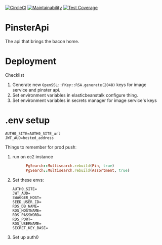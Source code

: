 [![CircleCI](https://circleci.com/gh/PinsterTeam/PinsterApi.svg?style=shield)](https://circleci.com/gh/PinsterTeam/PinsterApi)
[![Maintainability](https://api.codeclimate.com/v1/badges/3451509b9dbfecfd7a22/maintainability)](https://codeclimate.com/github/PinsterTeam/PinsterApi/maintainability)
[![Test Coverage](https://api.codeclimate.com/v1/badges/3451509b9dbfecfd7a22/test_coverage)](https://codeclimate.com/github/PinsterTeam/PinsterApi/test_coverage)

# PinsterApi

The api that brings the bacon home.



# Deployment

Checklist

1. Generate new `OpenSSL::PKey::RSA.generate(2048)` keys for image service and pinster api.
1. Set environment variables in elasticbeanstalk configure thing.
1. Set environment variables in secrets manager for image service's keys


# .env setup

```dotenv
AUTH0_SITE=AUTH0_SITE_url
JWT_AUD=hosted_address
```


Things to remember for prod push:
1. run on ec2 instance
    ```ruby
          PgSearch::Multisearch.rebuild(Pin, true)
          PgSearch::Multisearch.rebuild(Assortment, true)
    ```

1. Set these envs:
    ```dotenv
    AUTH0_SITE=
    JWT_AUD=
    SWAGGER_HOST=
    SEED_USER_ID=
    RDS_DB_NAME=
    RDS_HOSTNAME=
    RDS_PASSWORD=
    RDS_PORT=
    RDS_USERNAME=
    SECRET_KEY_BASE=
    ```
1. Set up auth0